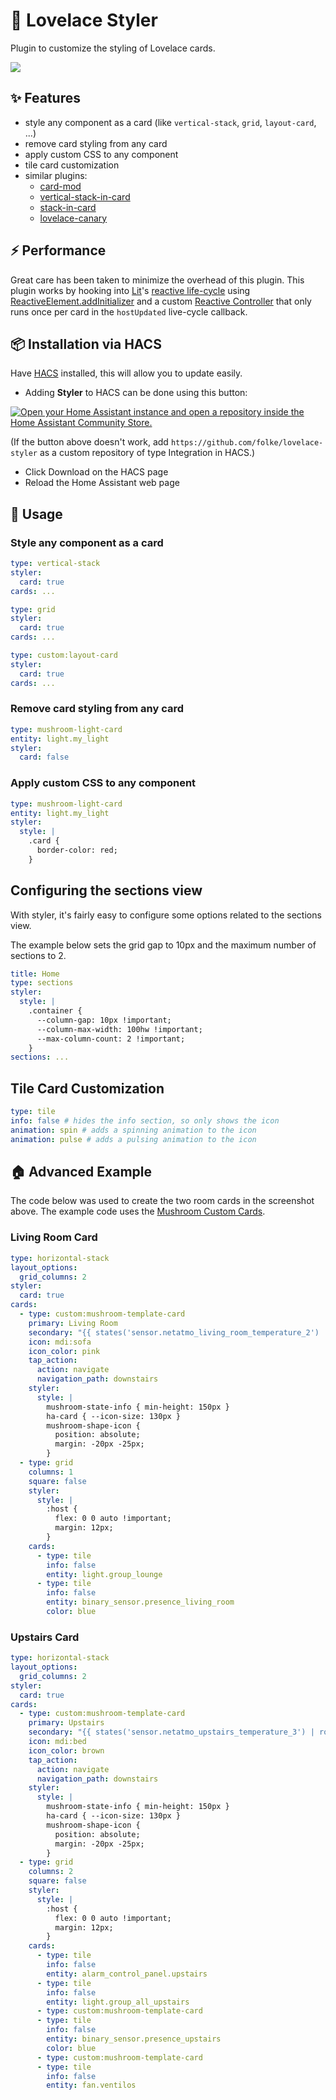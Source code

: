 # 🎨 Lovelace Styler

Plugin to customize the styling of Lovelace cards.

<img src="https://github.com/folke/lovelace-styler/assets/292349/6314dc34-4750-4cf4-b7b4-c3d0b6132486">

## ✨ Features

- style any component as a card (like `vertical-stack`, `grid`, `layout-card`, ...)
- remove card styling from any card
- apply custom CSS to any component
- tile card customization
- similar plugins:
  - [card-mod](https://github.com/thomasloven/lovelace-card-mod)
  - [vertical-stack-in-card](https://github.com/ofekashery/vertical-stack-in-card)
  - [stack-in-card](https://github.com/custom-cards/stack-in-card)
  - [lovelace-canary](https://github.com/jcwillox/lovelace-canary)

## ⚡ Performance

Great care has been taken to minimize the overhead of this plugin.
This plugin works by hooking into [Lit](https://lit.dev)'s [reactive life-cycle](https://lit.dev/docs/components/lifecycle/#reactive-update-cycle)
using [ReactiveElement.addInitializer](https://lit.dev/docs/components/lifecycle/#addInitializer)
and a custom [Reactive Controller](https://lit.dev/docs/composition/controllers/#lifecycle)
that only runs once per card in the `hostUpdated` live-cycle callback.

## 📦 Installation via HACS

Have [HACS](https://hacs.xyz/) installed, this will allow you to update easily.

- Adding **Styler** to HACS can be done using this button:

[![Open your Home Assistant instance and open a repository inside the Home Assistant Community Store.](https://my.home-assistant.io/badges/hacs_repository.svg)](https://my.home-assistant.io/redirect/hacs_repository/?owner=folke&repository=lovelace-styler&category=plugin)

(If the button above doesn't work, add `https://github.com/folke/lovelace-styler` as a custom repository of type Integration in HACS.)

- Click Download on the HACS page
- Reload the Home Assistant web page

## 🚀 Usage

### Style any component as a card

```yaml
type: vertical-stack
styler:
  card: true
cards: ...

type: grid
styler:
  card: true
cards: ...

type: custom:layout-card
styler:
  card: true
cards: ...

```

### Remove card styling from any card

```yaml
type: mushroom-light-card
entity: light.my_light
styler:
  card: false
```

### Apply custom CSS to any component

```yaml
type: mushroom-light-card
entity: light.my_light
styler:
  style: |
    .card {
      border-color: red;
    }
```

## Configuring the sections view

With styler, it's fairly easy to configure some options related to the sections view.

The example below sets the grid gap to 10px and the maximum number of sections to 2.

```yaml
title: Home
type: sections
styler:
  style: |
    .container {
      --column-gap: 10px !important;
      --column-max-width: 100hw !important;
      --max-column-count: 2 !important;
    }
sections: ...
```

## Tile Card Customization

```yaml
type: tile
info: false # hides the info section, so only shows the icon
animation: spin # adds a spinning animation to the icon
animation: pulse # adds a pulsing animation to the icon
```

## 🏠 Advanced Example

The code below was used to create the two room cards in the screenshot above.
The example code uses the [Mushroom Custom Cards](https://github.com/piitaya/lovelace-mushroom).

### Living Room Card

```yaml
type: horizontal-stack
layout_options:
  grid_columns: 2
styler:
  card: true
cards:
  - type: custom:mushroom-template-card
    primary: Living Room
    secondary: "{{ states('sensor.netatmo_living_room_temperature_2') | round(0) }} °C"
    icon: mdi:sofa
    icon_color: pink
    tap_action:
      action: navigate
      navigation_path: downstairs
    styler:
      style: |
        mushroom-state-info { min-height: 150px }
        ha-card { --icon-size: 130px }
        mushroom-shape-icon {
          position: absolute;
          margin: -20px -25px;
        }
  - type: grid
    columns: 1
    square: false
    styler:
      style: |
        :host {
          flex: 0 0 auto !important;
          margin: 12px;
        }
    cards:
      - type: tile
        info: false
        entity: light.group_lounge
      - type: tile
        info: false
        entity: binary_sensor.presence_living_room
        color: blue
```

### Upstairs Card

```yaml
type: horizontal-stack
layout_options:
  grid_columns: 2
styler:
  card: true
cards:
  - type: custom:mushroom-template-card
    primary: Upstairs
    secondary: "{{ states('sensor.netatmo_upstairs_temperature_3') | round(0) }} °C"
    icon: mdi:bed
    icon_color: brown
    tap_action:
      action: navigate
      navigation_path: downstairs
    styler:
      style: |
        mushroom-state-info { min-height: 150px }
        ha-card { --icon-size: 130px }
        mushroom-shape-icon {
          position: absolute;
          margin: -20px -25px;
        }
  - type: grid
    columns: 2
    square: false
    styler:
      style: |
        :host {
          flex: 0 0 auto !important;
          margin: 12px;
        }
    cards:
      - type: tile
        info: false
        entity: alarm_control_panel.upstairs
      - type: tile
        info: false
        entity: light.group_all_upstairs
      - type: custom:mushroom-template-card
      - type: tile
        info: false
        entity: binary_sensor.presence_upstairs
        color: blue
      - type: custom:mushroom-template-card
      - type: tile
        info: false
        entity: fan.ventilos
```
